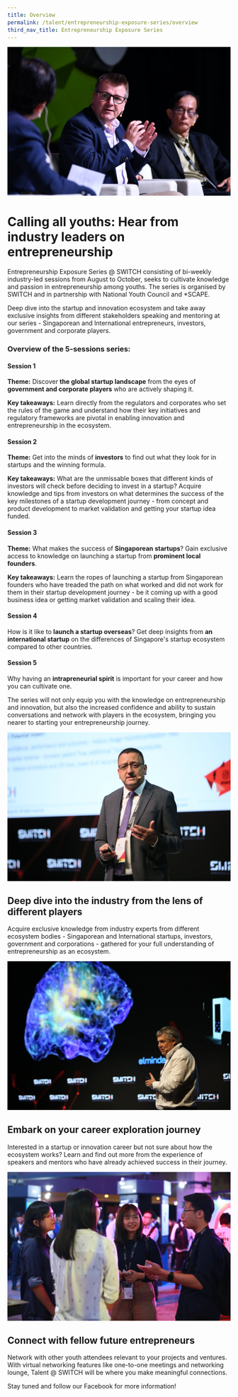 ```yaml
---
title: Overview
permalink: /talent/entrepreneurship-exposure-series/overview
third_nav_title: Entrepreneurship Exposure Series
---
```

![Alt text for image on Isomer site](/images/Discussion%20Roundtable.jpg)
# Calling all youths: Hear from industry leaders on entrepreneurship

Entrepreneurship Exposure Series @ SWITCH consisting of bi-weekly industry-led sessions from August to October, seeks to cultivate knowledge and passion in entrepreneurship among youths. The series is organised by SWITCH and in partnership with National Youth Council and *SCAPE.

Deep dive into the startup and innovation ecosystem and take away exclusive insights from different stakeholders speaking and mentoring at our series - Singaporean and International entrepreneurs, investors, government and corporate players.


### Overview of the 5-sessions series:

#### Session 1
**Theme:**  Discover **the global startup landscape** from the eyes of **government and corporate players** who are actively shaping it.

**Key takeaways:** Learn directly from the regulators and corporates who set the rules of the game and understand how their key initiatives and regulatory frameworks are pivotal in enabling innovation and entrepreneurship in the ecosystem.

#### Session 2

**Theme:** Get into the minds of **investors** to find out what they look for in startups and the winning formula.

**Key takeaways:** What are the unmissable boxes that different kinds of investors will check before deciding to invest in a startup? Acquire knowledge and tips from investors on what determines the success of the key milestones of a startup development journey - from concept and product development to market validation and getting your startup idea funded.

#### Session 3
**Theme:** What makes the success of  **Singaporean startups**? Gain exclusive access to knowledge on launching a startup from **prominent local founders**. 

**Key takeaways:** Learn the ropes of launching a startup from Singaporean founders who have treaded the path on what worked and did not work for them in their startup development journey - be it coming up with a good business idea or getting market validation and scaling their idea.

#### Session 4

How is it like to **launch a startup overseas**? Get deep insights from **an international startup** on the differences of Singapore's startup ecosystem compared to other countries. 

#### Session 5
Why having an **intrapreneurial spirit** is important for your career and how you can cultivate one.

The series will not only equip you with the knowledge on entrepreneurship and innovation, but also the increased confidence and ability to sustain conversations and network with players in the ecosystem, bringing you nearer to starting your entrepreneurship journey.

![Alt text for image on Isomer site](/images/Others%202.jpg)
## Deep dive into the industry from the lens of different players
Acquire exclusive knowledge from industry experts from different ecosystem bodies - Singaporean and International startups, investors, government and corporations - gathered for your full understanding of entrepreneurship as an ecosystem.

![Alt text for image on Isomer site](/images/Others.jpg)
## Embark on your career exploration journey
Interested in a startup or innovation career but not sure about how the ecosystem works? Learn and find out more from the experience of speakers and mentors who have already achieved success in their journey.

![Alt text for image on Isomer site](/images/Youth4.jpg)
## Connect with fellow future entrepreneurs
Network with other youth attendees relevant to your projects and ventures. With virtual networking features like one-to-one meetings and networking lounge, Talent @ SWITCH will be where you make meaningful connections.

Stay tuned and follow our Facebook for more information!